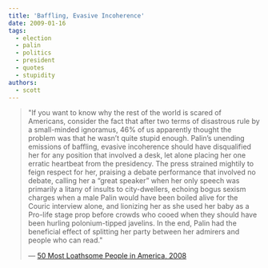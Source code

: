 ```yaml
---
title: 'Baffling, Evasive Incoherence'
date: 2009-01-16
tags:
  - election
  - palin
  - politics
  - president
  - quotes
  - stupidity
authors:
  - scott
---
```


> "If you want to know why the rest of the world is scared of Americans, consider the fact that after two terms of disastrous rule by a small-minded ignoramus, 46% of us apparently thought the problem was that he wasn’t quite stupid enough. Palin’s unending emissions of baffling, evasive incoherence should have disqualified her for any position that involved a desk, let alone placing her one erratic heartbeat from the presidency. The press strained mightily to feign respect for her, praising a debate performance that involved no debate, calling her a “great speaker” when her only speech was primarily a litany of insults to city-dwellers, echoing bogus sexism charges when a male Palin would have been boiled alive for the Couric interview alone, and lionizing her as she used her baby as a Pro-life stage prop before crowds who cooed when they should have been hurling polonium-tipped javelins. In the end, Palin had the beneficial effect of splitting her party between her admirers and people who can read."
>
> — [50 Most Loathsome People in America, 2008](http://buffalobeast.com/134/50mostloathsome2008-full.html)
